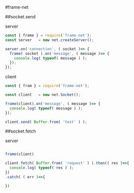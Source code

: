 #frame-net  

##socket.send 

server
```javascript
const { frame } = require('frame-net');
const server   = new net.createServer();

server.on('connection', ( socket )=> {
  frame( socket ).on('message', ( message )=> {
    console.log( typeof( message ) );
  });
});

```
client

```javascript
const { fram } = require('frame-net');

const client   = new net.Socket();

frame(client).on('message', ( message )=> {
  console.log( typeof( message ) );
});

client.send( Buffer.from( 'test' ) );

```

##socket.fetch  

server
```javascript

frame(client)

client.fetch( Buffer.from( 'request' ) ).then(( res )=>{
  console.log( typeof( res ) );
})
.catch( ( err )=>{

})

```